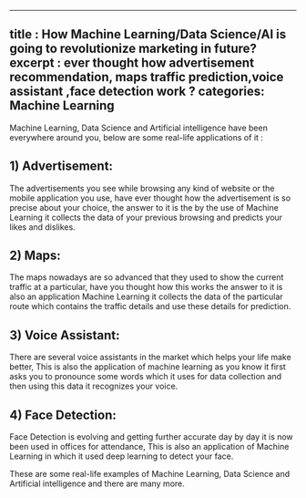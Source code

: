 
----
title : How Machine Learning/Data Science/AI is going to revolutionize marketing in future?
excerpt : ever thought how advertisement recommendation, maps traffic prediction,voice assistant ,face detection work ? 
categories: Machine Learning
----

Machine Learning, Data Science and Artificial intelligence have been everywhere around you, below are some real-life applications of it :

## 1) Advertisement:
The advertisements you see while browsing any kind of website or the mobile application you use, have ever thought how the advertisement is so precise about your choice, the answer to it is the by the use of Machine Learning it collects the data of your previous browsing and predicts your likes and dislikes.

## 2) Maps:
The maps nowadays are so advanced that they used to show the current traffic at a particular, have you thought how this works the answer to it is also an application Machine Learning it collects the data of the particular route which contains the traffic details and use these details for prediction.

## 3) Voice Assistant:
There are several voice assistants in the market which helps your life make better, This is also the application of machine learning as you know it first asks you to pronounce some words which it uses for data collection and then using this data it recognizes your voice.

## 4) Face Detection:
Face Detection is evolving and getting further accurate day by day it is now been used in offices for attendance, This is also an application of Machine Learning in which it used deep learning to detect your face.

These are some real-life examples of Machine Learning, Data Science and Artificial intelligence and there are many more.
